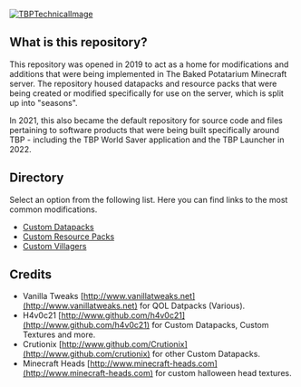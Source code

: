 <a href="https://github.com/RWELabs/Minecraft/">![TBPTechnicalImage](https://user-images.githubusercontent.com/69621127/200734923-c9b72659-6cd2-4abe-be6c-29837767ec0e.jpg)</a>

## What is this repository?
This repository was opened in 2019 to act as a home for modifications and additions that were being implemented in The Baked Potatarium Minecraft server. The repository housed datapacks and resource packs that were being created or modified specifically for use on the server, which is split up into "seasons".

In 2021, this also became the default repository for source code and files pertaining to software products that were being built specifically around TBP - including the TBP World Saver application and the TBP Launcher in 2022.

## Directory
Select an option from the following list. Here you can find links to the most common modifications.
 - [Custom Datapacks](https://github.com/RWELabs/Minecraft/tree/master/Modifications/Datapacks)
 - [Custom Resource Packs](https://github.com/RWELabs/Minecraft/tree/master/Modifications/Resource%20Packs)
 - [Custom Villagers](https://github.com/RWELabs/Minecraft/tree/master/Modifications/Villagers)

## Credits 
 - Vanilla Tweaks [http://www.vanillatweaks.net](http://www.vanillatweaks.net) for QOL Datpacks (Various).
 - H4v0c21 [http://www.github.com/h4v0c21](http://www.github.com/h4v0c21) for Custom Datapacks, Custom Textures and more.
 - Crutionix [http://www.github.com/Crutionix](http://www.github.com/crutionix) for other Custom Datapacks.
 - Minecraft Heads [http://www.minecraft-heads.com](http://www.minecraft-heads.com) for custom halloween head textures.
